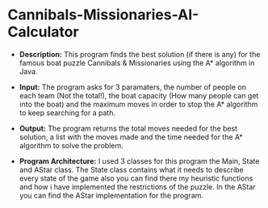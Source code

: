 # Cannibals-Missionaries-AI-Calculator

- **Description:**
This program finds the best solution (if there is any) for the famous boat puzzle Cannibals & Missionaries using the A* algorithm in Java.

- **Input:**
The program asks for 3 paramaters, the number of people on each team (Not the total!), the boat capacity (How many people can get into the boat) and the maximum moves in order to stop the A* algorithm to keep searching for a path.

- **Output:**
The program returns the total moves needed for the best solution, a list with the moves made and the time needed for the A* algorithm to solve the problem.

- **Program Architecture:**
I used 3 classes for this program the Main, State and AStar class.
The State class contains what it needs to describe every state of the game also you can find there my heuristic functions and how i have implemented the restrictions of the puzzle. 
In the AStar you can find the AStar implementation for the program.
